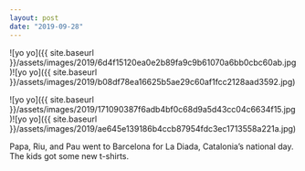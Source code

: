 ```yaml
---
layout: post
date: "2019-09-28"
---
```


![yo yo]({{ site.baseurl }}/assets/images/2019/6d4f15120ea0e2b89fa9c9b61070a6bb0cbc60ab.jpg)![yo yo]({{ site.baseurl }}/assets/images/2019/b08df78ea16625b5ae29c60af1fcc2128aad3592.jpg)

![yo yo]({{ site.baseurl }}/assets/images/2019/171090387f6adb4bf0c68d9a5d43cc04c6634f15.jpg)![yo yo]({{ site.baseurl }}/assets/images/2019/ae645e139186b4ccb87954fdc3ec1713558a221a.jpg)

Papa, Riu, and Pau went to Barcelona for La Diada, Catalonia’s national day. The kids got some new t-shirts.
